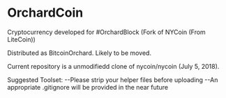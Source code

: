 # OrchardCoin
Cryptocurrency developed for #OrchardBlock (Fork of NYCoin (From LiteCoin))

Distributed as BitcoinOrchard.  Likely to be moved.

Current repository is a unmodifiedd  clone of nycoin/nycoin (July 5, 2018).

Suggested Toolset:
  --Please strip your helper files before uploading
  --An appropriate .gitignore will be provided in the near future
  
  
